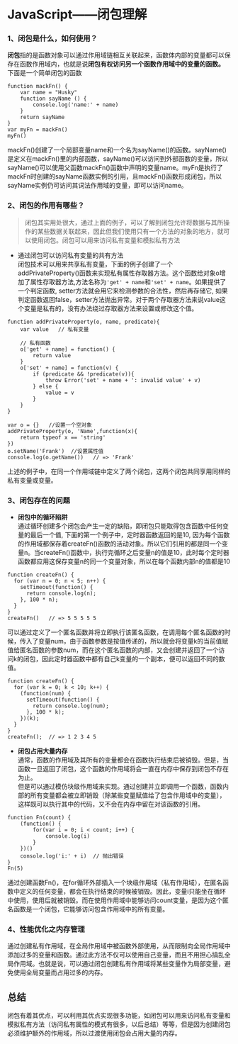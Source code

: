 # JavaScript——闭包理解  
### 1、闭包是什么，如何使用？
**闭包**指的是函数对象可以通过作用域链相互关联起来，函数体内部的变量都可以保存在函数作用域内，也就是说**闭包有权访问另一个函数作用域中的变量的函数。**  
下面是一个简单闭包的函数
```
function mackFn() {
    var name = "Husky"
    function sayName () {
        console.log('name:' + name)
    }
    return sayName
}
var myFn = mackFn()
myFn()
```    
mackFn()创建了一个局部变量name和一个名为sayName()的函数。sayName()是定义在mackFn()里的内部函数，sayName()可以访问到外部函数的变量，所以sayName()可以使用父函数mackFn()函数中声明的变量name。myFn是执行了mackFn时创建的sayName函数实例的引用，且mackFn()函数形成闭包，所以sayName实例仍可访问其词法作用域的变量，即可以访问name。


### 2、闭包的作用有哪些？    
>闭包其实用处很大，通过上面的例子，可以了解到闭包允许将数据与其所操作的某些数据关联起来，因此但我们使用只有一个方法的对象的地方，就可以使用闭包。闭包可以用来访问私有变量和模拟私有方法
- 通过闭包可以访问私有变量的共有方法  
闭包技术可以用来共享私有变量，下面的例子创建了一个addPrivateProperty()函数来实现私有属性存取器方法。这个函数给对象o增加了属性存取器方法,方法名称为`'get' + name`和`'set' + name`。如果提供了一个判定函数, setter方法就会用它来检测参数的合法性，然后再存储它, 如果判定函数返回false，setter方法抛出异常。对于两个存取器方法来说value这个变量是私有的，没有办法绕过存取器方法来设置或修改这个值。

```
function addPrivateProperty(o, name, predicate){
    var value   // 私有变量
    
    // 私有函数
    o['get' + name] = function() {
        return value
    }
    o['set' + name] = function(v) {
        if (predicate && !predicate(v)){
            throw Error('set' + name + ': invalid value' + v)
        } else {
            value = v
        }
    }
}

var o = {}   //设置一个空对象
addPrivateProperty(o, 'Name',function(x){
    return typeof x == 'string'
})
o.setName('Frank')  //设置属性值
console.log(o.getName())   // => 'Frank'
```  
上述的例子中，在同一个作用域链中定义了两个闭包，这两个闭包共同享用同样的私有变量或变量。

### 3、闭包存在的问题
- **闭包中的循环陷阱**  
通过循环创建多个闭包会产生一定的缺陷，即闭包只能取得包含函数中任何变量的最后一个值, 下面的第一个例子中，定时器函数返回的是10, 因为每个函数的作用域都保存着createFn()函数的活动对象。所以它们引用的都是同一个变量n。当createFn()函数中，执行完循环之后变量n的值是10，此时每个定时器函数都应用这保存变量n的同一个变量对象，所以在每个函数内部n的值都是10

```
function createFn() {
  for (var n = 0; n < 5; n++) {
    setTimeout(function() {
      return console.log(n);
    }, 100 * n);
  }
}
createFn()   // => 5 5 5 5 5
```   
可以通过定义了一个匿名函数并将立即执行该匿名函数，在调用每个匿名函数的时候，传入了变量num，由于函数参数是按值传递的，所以就会将变量k的当前值赋值给匿名函数的参数num，而在这个匿名函数的内部，又会创建并返回了一个访问k的闭包，因此定时器函数中都有自己k变量的一个副本，便可以返回不同的数值。 
```
function createFn() {
  for (var k = 0; k < 10; k++) {
    (function(num) {
      setTimeout(function() {
        return console.log(num);
      }, 100 * k);
    })(k);
  }
}
createFn();  // => 1 2 3 4 5
```  

- **闭包占用大量内存**  
通常，函数的作用域及其所有的变量都会在函数执行结束后被销毁。但是，当函数一旦返回了闭包，这个函数的作用域将会一直在内存中保存到闭包不存在为止。  
但是可以通过模仿块级作用域来实现。通过创建并立即调用一个函数，函数内部的所有变量都会被立即销毁（除某些变量赋值给了包含作用域中的变量），这样既可以执行其中的代码，又不会在内存中留在对该函数的引用。  
```
function Fn(count) {
    (function() {
        for(var i = 0; i < count; i++) {
            console.log(i)
        }
    })()
    console.log('i:' + i)  // 抛出错误
}
Fn(5)
```  
通过创建函数Fn()，在for循环外部插入一个块级作用域（私有作用域），在匿名函数中定义的任何变量，都会在执行结束的时候被销毁。因此，变量i只能坐在循环中使用，使用后就被销毁。而在使用作用域中能够访问count变量，是因为这个匿名函数是一个闭包，它能够访问包含作用域中的所有变量。  

### 4、性能优化之内存管理
通过创建私有作用域，在全局作用域中被函数外部使用，从而限制向全局作用域中添加过多的变量和函数。通过此方法不仅可以使用自己变量，而且不用担心搞乱全局作用域。也就是说，可以通过闭包创建私有作用域将某些变量作为局部变量，避免使用全局变量而占用过多的内存。   

## 总结  
闭包有着其优点，可以利用其优点实现很多功能，如闭包可以用来访问私有变量和模拟私有方法（访问私有属性的模式有很多，以后总结）等等，但是因为创建闭包必须维护额外的作用域，所以过渡使用闭包会占用大量的内存。